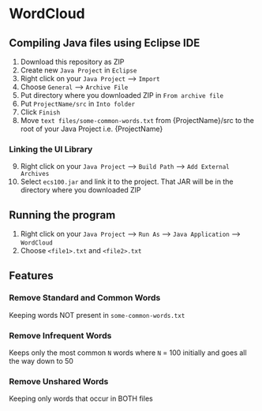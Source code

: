 # WordCloud

## Compiling Java files using Eclipse IDE

1. Download this repository as ZIP
2. Create new `Java Project` in `Eclipse`
3. Right click on your `Java Project` --> `Import`
4. Choose `General` --> `Archive File`
5. Put directory where you downloaded ZIP in `From archive file`
6. Put `ProjectName/src` in `Into folder`
7. Click `Finish`
8. Move `text files/some-common-words.txt` from {ProjectName}/src to the root of your Java Project i.e. {ProjectName}

### Linking the UI Library

9. Right click on your `Java Project` --> `Build Path` --> `Add External Archives`
10. Select `ecs100.jar` and link it to the project. That JAR will be in the directory where you downloaded ZIP

## Running the program

1. Right click on your `Java Project` --> `Run As` --> `Java Application` --> `WordCloud`
2. Choose `<file1>.txt` and `<file2>.txt`

## Features

### Remove Standard and Common Words

Keeping words NOT present in `some-common-words.txt`

### Remove Infrequent Words

Keeps only the most common `N` words where `N` = 100 initially and goes all the way down to 50

### Remove Unshared Words

Keeping only words that occur in BOTH files 

